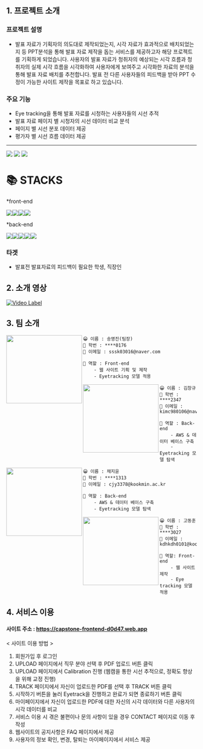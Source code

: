 ## 1. 프로젝트 소개

### 프로젝트 설명

* 발표 자료가 기획자의 의도대로 제작되었는지, 시각 자료가 효과적으로 배치되었는지 등 PPT분석을 통해 발표 자료 제작을 돕는 서비스를 제공하고자 해당 프로젝트를 기획하게 되었습니다. 사용자의 발표 자료가 청취자의 예상되는 시각 흐름과 청취자의 실제 시각 흐름을 시각화하여 사용자에게 보여주고 시각화한 자료의 분석을 통해 발표 자료 배치를 추천합니다. 발표 전 다른 사용자들의 피드백을 받아 PPT 수정이 가능한 사이트 제작을 목표로 하고 있습니다.

            
### 주요 기능

* Eye tracking을 통해 발표 자료를 시청하는 사용자들의 시선 추적
* 발표 자료 페이지 별 시청자의 시선 데이터 비교 분석
* 페이지 별 시선 분포 데이터 제공
* 평가자 별 시선 흐름 데이터 제공

-----
<img src="https://user-images.githubusercontent.com/65993842/170505071-a1d1b4c5-d78e-49e1-b2e3-cad1acbbdacd.png"/>
<img src="https://user-images.githubusercontent.com/65993842/170505077-acd78d6f-04b7-4644-b5cd-a1429fe7afbe.png"/>
<img src="https://user-images.githubusercontent.com/65993842/170505080-c56aa661-bb59-4884-987f-749581f273c8.png"/>


<div align=left><h1>📚 STACKS</h1></div> 

*front-end

<img src="https://img.shields.io/badge/React-61DAFB?style=for-the-badge&logo=react&logoColor=white"/><img src="https://img.shields.io/badge/JavaScript-F7DF1E?style=for-the-badge&logo=javascript&logoColor=white"/><img src="https://img.shields.io/badge/CSS3-1572B6?style=for-the-badge&logo=CSS3&logoColor=white"/><img src="https://img.shields.io/badge/Firebase-FFCA28?style=for-the-badge&logo=Firebase&logoColor=white"/>

*back-end

<img src="https://img.shields.io/badge/MySQl-4479A1?style=for-the-badge&logo=mysql&logoColor=white"/><img src="https://img.shields.io/badge/Django-092E20?style=for-the-badge&logo=django&logoColor=white"/><img src="https://img.shields.io/badge/Amazon AWS-232F3E?style=for-the-badge&logo=amazon aws&logoColor=white"/><img src="https://img.shields.io/badge/nginx-%23009639.svg?style=for-the-badge&logo=nginx&logoColor=white"/><img src="https://img.shields.io/badge/gunicorn-%298729.svg?style=for-the-badge&logo=gunicorn&logoColor=white"/>

### 타겟

* 발표전 발표자료의 피드백이 필요한 학생, 직장인


## 2. 소개 영상
[![Video Label](http://img.youtube.com/vi/Qwk2XAd6FpI/0.jpg)](https://youtu.be/Qwk2XAd6FpI)


## 3. 팀 소개

<img align=left src="https://user-images.githubusercontent.com/65219386/161421953-3fa5dec1-bd05-4592-a4e2-8041aade5959.jpeg" width="200px" height="180px">

```
😀 이름 : 송영진(팀장)
💼 학번 : ****0176
📧 이메일 : sssk03016@naver.com

📌 역할 : Front-end
    - 웹 사이트 기획 및 제작
    - Eyetracking 모델 적용
```

<img align=left src="https://user-images.githubusercontent.com/65219386/161422172-265e6486-5628-442d-812c-5298d7d6ab13.jpeg"
 width="200px"  height="180px">

```
😀 이름 : 김창규
💼 학번 : ****2347
📧 이메일 : kimc980106@naver.com

📌 역할 : Back-end
    - AWS & 데이터 베이스 구축
    - Eyetracking 모델 탐색
```

<img align=left src="https://user-images.githubusercontent.com/65219386/161411347-3861c764-652c-4fbf-9278-56f6681ad83b.JPG" width="200px"  height="180px">

```
😀 이름 : 채지윤
💼 학번 : ****1313
📧 이메일 : cjy3378@kookmin.ac.kr

📌 역할 : Back-end
    - AWS & 데이터 베이스 구축
    - Eyetracking 모델 탐색
```

<img align=left src="https://user-images.githubusercontent.com/65219386/161412302-994a0081-c534-4305-8813-dba03e5642b7.png" width="200px"  height="180px">

```
😀 이름 : 고동훈
💼 학번 : ****3027
📧 이메일 : kdhkdh0101@kookmin.ac.kr

📌 역할: Front-end
    - 웹 사이트 제작
    - Eye tracking 모델 적용
```


## 4. 서비스 이용

#### 사이트 주소 : https://capstone-frontend-d0d47.web.app 

< 사이트 이용 방법 >
1. 회원가입 후 로그인
2. UPLOAD 페이지에서 직무 분야 선택 후 PDF 업로드 버튼 클릭
3. UPLOAD 페이지에서 Calibration 진행 (웹캠을 통한 시선 추적으로, 정확도 향상을 위해 교정 진행)
4. TRACK 페이지에서 자신이 업로드한 PDF를 선택 후 TRACK 버튼 클릭
5. 시작하기 버튼을 눌러 Eyetrack을 진행하고 완료가 되면 종료하기 버튼 클릭
6. 마이페이지에서 자신이 업로드한 PDF에 대한 자신의 시각 데이터와 다른 사용자의 시각 데이터를 비교
7. 서비스 이용 시 겪은 불편이나 문의 사항이 있을 경우 CONTACT 페이지로 이동 후 작성
8. 웹사이트의 공지사항은 FAQ 페이지에서 제공
9. 사용자의 정보 확인, 변경, 탈퇴는 마이페이지에서 서비스 제공


